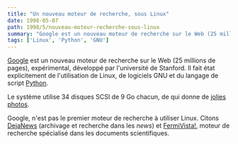```yaml
---
title: "Un nouveau moteur de recherche, sous Linux"
date: 1998-05-07
path: 1998/5/nouveau-moteur-recherche-sous-linux
summary: "Google est un nouveau moteur de recherche sur le Web (25 millions de pages), expérimental, développé par l'université de Stanford."
tags: ['Linux', 'Python', 'GNU']
---
```


<P>
<A HREF="http://google.stanford.edu/">Google</A> est un nouveau
moteur de recherche sur le Web (25 millions de pages), expérimental,
développé par l'université de Stanford. Il fait état explicitement de
l'utilisation de Linux, de logiciels GNU et du langage de script <A HREF="http://www.python.org/">Python</A>.
</P>

<P>
Le système utilise 34 disques SCSI de 9 Go chacun, de qui donne de
<A HREF="http://google.stanford.edu/googlehardware.html">jolies photos</A>.
</P>

<P>
Google, n'est pas le premier moteur de recherche à utiliser
Linux. Citons <A HREF="http://www.dejanews.com/">DejaNews</A>
(archivage et recherche dans les <EM>news</EM>) et <A HREF="http://fermivista.math.jussieu.fr/">FermiVista!</A>, moteur de
recherche spécialisé dans les documents scientifiques.
</P>



